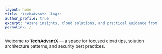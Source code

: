 ```yaml
---
layout: home
title: "TechAdvantX Blogs"
author_profile: true
excerpt: "Azure insights, cloud solutions, and practical guidance from the field."
permalink: /
---
```


Welcome to **TechAdvantX** — a space for focused cloud tips, solution architecture patterns, and security best practices.
